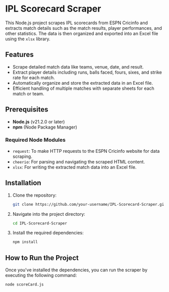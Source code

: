 # IPL Scorecard Scraper

This Node.js project scrapes IPL scorecards from ESPN Cricinfo and extracts match details such as the match results, player performances, and other statistics. The data is then organized and exported into an Excel file using the `xlsx` library.

## Features

- Scrape detailed match data like teams, venue, date, and result.
- Extract player details including runs, balls faced, fours, sixes, and strike rate for each match.
- Automatically organize and store the extracted data in an Excel file.
- Efficient handling of multiple matches with separate sheets for each match or team.

## Prerequisites

- **Node.js** (v21.2.0 or later)
- **npm** (Node Package Manager)

### Required Node Modules

- `request`: To make HTTP requests to the ESPN Cricinfo website for data scraping.
- `cheerio`: For parsing and navigating the scraped HTML content.
- `xlsx`: For writing the extracted match data into an Excel file.

## Installation

1. Clone the repository:

    ```bash
    git clone https://github.com/your-username/IPL-Scorecard-Scraper.git
    ```

2. Navigate into the project directory:

    ```bash
    cd IPL-Scorecard-Scraper
    ```

3. Install the required dependencies:

    ```bash
    npm install
    ```

## How to Run the Project

Once you've installed the dependencies, you can run the scraper by executing the following command:

```bash
node scoreCard.js
